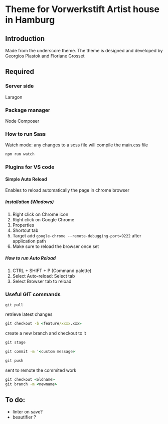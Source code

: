 # Theme for Vorwerkstift Artist house in Hamburg

## Introduction

Made from the underscore theme. The theme is designed and developed by Georgios Plastok and Floriane Grosset

## Required

### Server side

Laragon

### Package manager

Node
Composer

### How to run Sass

Watch mode: any changes to a scss file will compile the main.css file

```cmd
npm run watch
```

### Plugins for VS code

#### Simple Auto Reload

Enables to reload automatically the page in chrome browser

##### Installation (Windows)

1. Right click on Chrome icon
2. Right click on Google Chrome
3. Properties
4. Shortcut tab
5. Target add `google-chrome --remote-debugging-port=9222` after application path
6. Make sure to reload the browser once set

##### How to run Auto Reload

1. CTRL + SHIFT + P (Command palette)
2. Select Auto-reload: Select tab
3. Select Browser tab to reload

### Useful GIT commands

```cmd
git pull
```

retrieve latest changes

```cmd
git checkout -b <feature/xxxx.xxx>
```

create a new branch and checkout to it

```cmd
git stage
```

```cmd
git commit -m '<custom message>'
```

```cmd
git push
```

sent to remote the commited work

```cmd
git checkout <oldname>
git branch -m <newname>
```

## To do:

- linter on save?
- beautifier ?
